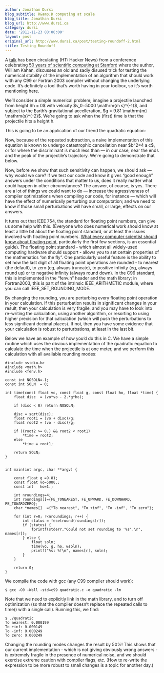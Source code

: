 ```yaml
---
author: Jonathan Dursi
blog_subtitle: R&amp;D computing at scale
blog_title: Jonathan Dursi
blog_url: http://www.dursi.ca
category: dursi
date: '2011-11-23 00:00:00'
layout: post
original_url: http://www.dursi.ca/post/testing-roundoff-2.html
title: Testing Roundoff
---
```


<p>A <a href="http://www.cs.berkeley.edu/~wkahan/Stnfrd50.pdf">talk</a> has been circulating (HT: Hacker News) from a conference celebrating <a href="http://compmath50.stanford.edu/">50 years of scientific computing at Stanford</a> where the author, William Kahan, discusses an old and sadly disused trick for testing the numerical stability of the implementation of an algorithm that should work with any C99 or Fortran 2003 compiler without changing the underlying code.  It’s definitely a tool that’s worth having in your toolbox, so it’s worth mentioning here.</p>

<p>We’ll consider a simple numerical problem; imagine a projectile launched from height $h = 0$ with velocity $v_0=5000 \mathrm{m s}^{-1}$, and subject to the Earth’s gravitational accelleration, $g = 9.81 \mathrm{m} \mathrm{s}^{-2}$. We’re going to ask when the (first) time is that the projectile hits a height h.</p>

<p>This is going to be an application of our friend the quadratic equation:</p>



<p>Now, because of the repeated subtraction, a naive implementation of this equation is known to undergo catastrophic cancellation near $b^2=4 a c$, or for where the discriminant is much less than  — in our case, near the ends and the peak of the projectile’s trajectory.   We’re going to demonstrate that below.</p>

<p>Now, before we show that such sensitivity can happen, we should ask — why would we care? If we test our code and know it gives “good enough” answers under the conditions that matter to us, does it really matter what could happen in other circumstances? The answer, of course, is yes. There are a lot of things we could want to do — increase the agressiveness of compiler optimizations when compiling our code, for instance — which will have the effect of numerically perturbing our computation; and we need to know if those small perturbations will have small, or large, effects on our answers.</p>

<p>It turns out that IEEE 754, the standard for floating point numbers, can give us some help with this. (Everyone who does numerical work should know at least a little bit about the floating point standard, or at least the issues involved with floating point numbers. <a href="http://docs.oracle.com/cd/E19957-01/806-3568/ncg_goldberg.html">What every computer scientist should know about floating point</a>, particularly the first few sections, is an essential guide). The floating point standard - which almost all widely-used computing hardware should support - allows you to set certain properties of the mathematics “on the fly”. One particularly useful feature is the ability to set how the last digit of all floating point operations are rounded - to nearest (the default), to zero (eg, always truncate), to positive infinity (eg, always round up) or to negative infinity (always round down). In the C99 standard, this is implemented in the “fenv.h” header and the math library; in Fortran2003, this is part of the intrinsic IEEE_ARITHMETIC module, where you can call IEEE_SET_ROUNDING_MODE.</p>

<p>By changing the rounding, you are perturbing every floating point operation in your calculation. If this perturbation results in significant changes in your result, then your calculation is very fragile, and you may have to look into re-writing the calculation, using another algorithm, or resorting to using higher precision for that calculation (which will push the perturbations to less significant decimal places). If not, then you have some evidence that your calculation is robust to perturbations, at least in the last bit.</p>

<p>Below we have an example of how you’d do this in C. We have a simple routine which uses the obvious implementation of the quadratic equation to calculate the time when the projectile is at one meter, and we perform this calculation with all available rounding modes:</p>

<pre><code class="language-c">#include &lt;stdio.h&gt;
#include &lt;math.h&gt;
#include &lt;fenv.h&gt;

const int NOSOLN=-1;
const int SOLN  = 0;

int time(const float vo, const float g, const float ho, float *time) {
    float disc  = (vo*vo - 2.*g*ho);

    if (disc &lt; 0) return NOSOLN;

    disc = sqrt(disc);
    float root1 = (vo + disc)/g;
    float root2 = (vo - disc)/g;

    if ((root2 &gt;= 0.) &amp;&amp; root2 &lt; root1)
        *time = root2;
    else
        *time = root1;

    return SOLN;
}


int main(int argc, char **argv) {

    const float g =9.81;
    const float vo=5000.;
    const int   ho=1.;

    int nroundings=4;
    int roundings[]={FE_TONEAREST, FE_UPWARD, FE_DOWNWARD, FE_TOWARDZERO};
    char *names[]  ={"To nearest", "To +inf", "To -inf", "To zero"};

    for (int r=0; r&lt;nroundings; r++) {
        int status = fesetround(roundings[r]);
        if (status) {
            fprintf(stderr,"Could not set rounding to '%s'.\n", names[r]);
        } else {
            float soln;
            time(vo, g, ho, &amp;soln);
            printf("%s: %f\n", names[r], soln);
        }
    }

    return 0;
}
</code></pre>

<p>We compile the code with gcc (any C99 compiler should work):</p>

<pre><code class="language-bash">$ gcc -O0 -Wall -std=c99 quadratic.c -o quadratic -lm
</code></pre>
<p>Note that we need to explicitly link in the math library, and to turn off optimization (so that the compiler doesn’t replace the repeated calls to time() with a single call). Running this, we find:</p>

<pre><code>$ ./quadratic
To nearest: 0.000199
To +inf: 0.000149
To -inf: 0.000249
To zero: 0.000249
</code></pre>

<p>Changing the rounding modes changes the result by 50%! This shows that our current implementation - which is not giving obviously wrong answers - is extremely fragile in the presence of numerical noise, and we should exercise extreme caution with compiler flags, etc. (How to re-write the expression to be more robust to small changes is a topic for another day.)</p>